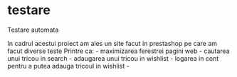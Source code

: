 # testare
Testare automata

In cadrul acestui proiect am ales un site facut in prestashop pe care am facut diverse teste
Printre ca: - maximizarea ferestrei pagini web
           - cautarea unui tricou in search
           - adaugarea unui tricou in wishlist 
           - logarea in cont pentru a putea adauga tricoul in wishlist
           - 

